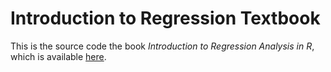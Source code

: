 # Introduction to Regression Textbook

This is the source code the book *Introduction to Regression Analysis in R*, which is available [here](https://www.joshuapkeller.com/page/introregression/).
